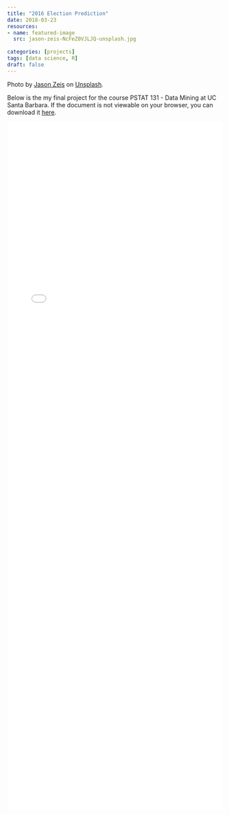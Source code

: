 ```yaml
---
title: "2016 Election Prediction"
date: 2018-03-23
resources:
- name: featured-image
  src: jason-zeis-NcFeZ0VJLJQ-unsplash.jpg
  
categories: [projects]
tags: [data science, R]
draft: false
---
```

Photo by [Jason Zeis](https://unsplash.com/@zeis?utm_source=unsplash&utm_medium=referral&utm_content=creditCopyText)  on [Unsplash](https://unsplash.com/s/photos/2016-election?utm_source=unsplash&utm_medium=referral&utm_content=creditCopyText).

Below is the my final project for the course PSTAT 131 - Data Mining at UC Santa Barbara.
If the document is not viewable on your browser, you can download it [here](https://www.evanazevedo.com/2018/03/election-prediction/131_Final_Project.pdf).

<embed src="131_Final_Project.pdf" width="100%" height="1600px" />

